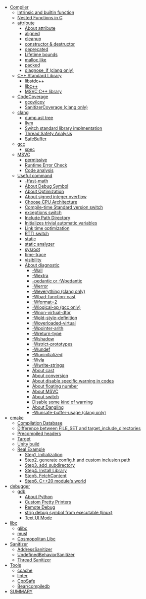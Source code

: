 - [Compiler]()
    - [Intrinsic and builtin function](compiler/chap_1.md)
    - [Nested Functions in C](compiler/chap_2.md)
    - [attribute]()
        - [About attribute](compiler/attribute/chap_1.md)
        - [aligned](compiler/attribute/chap_2.md)
        - [cleanup](compiler/attribute/chap_3.md)
        - [constructor & destructor](compiler/attribute/chap_4.md)
        - [deprecated](compiler/attribute/chap_5.md)
        - [Lifetime bounds](compiler/attribute/chap_6.md)
        - [malloc like](compiler/attribute/chap_7.md)
        - [packed](compiler/attribute/chap_8.md)
        - [diagnose_if (clang only)](compiler/attribute/chap_9.md)
    - [C++ Standard Library]()
        - [libstdc++](compiler/stl/chap_1.md)
        - [libc++](compiler/stl/chap_2.md)
        - [MSVC C++ library](compiler/stl/chap_3.md)
    - [CodeCoverage]()
        - [gcov/lcov](compiler/codecoverage/chap_1.md)
        - [SanitizerCoverage (clang only)](compiler/codecoverage/chap_2.md)
    - [clang]()
        - [dump ast tree](compiler/clang/chap_1.md)
        - [llvm](compiler/clang/chap_2.md)
        - [Switch standard library implmentation](compiler/clang/chap_3.md)
        - [Thread Safety Analysis](compiler/clang/chap_4.md)
        - [SafeBuffer](compiler/clang/chap_5.md)
    - [gcc]()
        - [spec](compiler/gcc/chap_1.md)
    - [MSVC]()
        - [permissive](compiler/msvc/chap_1.md)
        - [Runtime Error Check](compiler/msvc/chap_2.md)
        - [Code analysis](compiler/msvc/chap_3.md)
    - [Useful command]()
        - [-ffast-math](compiler/cmd/chap_1.md)
        - [About Debug Symbol](compiler/cmd/chap_2.md)
        - [About Optimization](compiler/cmd/chap_3.md)
        - [About signed integer overflow](compiler/cmd/chap_4.md)
        - [Choose CPU Architecture](compiler/cmd/chap_5.md)
        - [Compile-time Standard version switch](compiler/cmd/chap_6.md)
        - [exceptions switch](compiler/cmd/chap_7.md)
        - [Include Path Directory](compiler/cmd/chap_8.md)
        - [Initializes trivial automatic variables](compiler/cmd/chap_9.md)
        - [Link time optimization](compiler/cmd/chap_10.md)
        - [RTTI switch](compiler/cmd/chap_11.md)
        - [static](compiler/cmd/chap_12.md)
        - [static analyzer](compiler/cmd/chap_13.md)
        - [sysroot](compiler/cmd/chap_14.md)
        - [time-trace](compiler/cmd/chap_15.md)
        - [visibility](ompiler/cmd/chap_16.md)
        - [About diagnostic](compiler/cmd/diag/about)
            - [-Wall](compiler/cmd/diag/chap_1.md)
            - [-Wextra](compiler/cmd/diag/chap_2.md)
            - [-pedantic or -Wpedantic](compiler/cmd/diag/chap_3.md)
            - [-Werror](compiler/cmd/diag/chap_4.md)
            - [-Weverything (clang only)](compiler/cmd/diag/chap_5.md)
            - [-Wbad-function-cast](compiler/cmd/diag/chap_6.md)
            - [-Wformat=2](compiler/cmd/diag/chap_7.md)
            - [-Wlogical-op (gcc only)](compiler/cmd/diag/chap_8.md)
            - [-Wnon-virtual-dtor](compiler/cmd/diag/chap_9.md)
            - [-Wold-style-definition](compiler/cmd/diag/chap_10.md)
            - [-Woverloaded-virtual](compiler/cmd/diag/chap_11.md)
            - [-Wpointer-arith](compiler/cmd/diag/chap_12.md)
            - [-Wreturn-type](compiler/cmd/diag/chap_13.md)
            - [-Wshadow](compiler/cmd/diag/chap_14.md)
            - [-Wstrict-prototypes](compiler/cmd/diag/chap_15.md)
            - [-Wundef](compiler/cmd/diag/chap_16.md)
            - [-Wuninitialized](compiler/cmd/diag/chap_17.md)
            - [-Wvla](compiler/cmd/diag/chap_18.md)
            - [-Wwrite-strings](compiler/cmd/diag/chap_19.md)
            - [About cast](compiler/cmd/diag/chap_20.md)
            - [About conversion](compiler/cmd/diag/chap_21.md)
            - [About disable specific warning in codes](compiler/cmd/diag/chap_22.md)
            - [About floating number](compiler/cmd/diag/chap_23.md)
            - [About MSVC](compiler/cmd/diag/chap_24.md)
            - [About switch](compiler/cmd/diag/chap_25.md)
            - [Disable some kind of warning](compiler/cmd/diag/chap_26.md)
            - [About Dangling](compiler/cmd/diag/chap_27.md)
            - [-Wunsafe-buffer-usage (clang only)](compiler/cmd/diag/chap_28.md)
- [cmake]()
    - [Compilation Database](cmake/cmake_1.md)
    - [Difference between  FILE_SET and target_include_directories](cmake/cmake_2.md)
    - [Precompiled headers](cmake/cmake_3.md)
    - [Target](cmake/cmake_4.md)
    - [Unity build](cmake/cmake_5.md)
    - [Real Example]()
        - [Step1, Initialization](cmake/example/example1.md)
        - [Step2. generate config.h and custom inclusion path](cmake/example/example2.md)
        - [Step3.  add_subdirectory](cmake/example/example3.md)
        - [Step4. Install Library](cmake/example/example4.md)
        - [Step5. FetchContent](cmake/example/example5.md)
        - [Step6. C++20 module's world](cmake/example/example6.md)
- [debugger]()
    - [gdb]()
        - [About Python](debugger/gdb/chap_1.md)
        - [Custom Pretty Printers](debugger/gdb/chap_2.md)
        - [Remote Debug](debugger/gdb/chap_3.md)
        - [strip debug symbol from executable (linux)](debugger/gdb/chap_4.md)
        - [Text UI Mode](debugger/gdb/chap_5.md)
- [libc]()
    - [glibc](libc/chap_1.md)
    - [musl](libc/chap_2.md)
    - [Cosmopolitan Libc](libc/chap_3.md)
- [Sanitizer]()
    - [AddressSanitizer](sanitizer/chap_1.md)
    - [UndefinedBehaviorSanitizer](sanitizer/chap_2.md)
    - [Thread Sanitizer](sanitizer/chap_3.md)
- [Tools]()
    - [ccache](tools/chap_1.md)
    - [linter](tools/chap_2.md)
    - [CppSafe](tools/chap_3.md)
    - [Bear/compiledb](tools/chap_4.md)
- [SUMMARY](SUMMARY.md)
